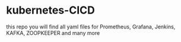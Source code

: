 # kubernetes-CICD
this repo you will find all yaml files for Prometheus, Grafana, Jenkins, KAFKA, ZOOPKEEPER and many more
